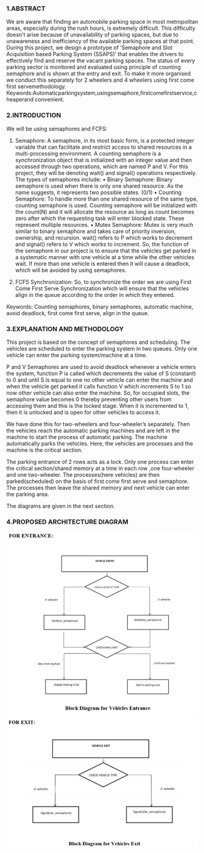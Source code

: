 ### 1.ABSTRACT
We  are aware that  finding  an automobile  parking space  in  most  metropolitan areas, especially during the      rush hours, is      extremely difficult.      This       difficulty doesn't arise because of  unavailability  of  parking  spaces,  but  due  to  unawareness  and  inefficiency  of  the  available parking spaces at that point. During this project, we design a prototype of ‘Semaphore and Slot Acquisition  based Parking  System  (SSAPS)’  that  enables  the drivers to  effectively  find  and reserve the vacant parking spaces. The status of every parking sector is monitored and evaluated using   principle   of   counting  semaphore    and    is    shown    at    the    entry    and    exit. To make it more organised we conduct this separately for 2 wheelers and 4 wheelers using first come first servemethodology.
Keywords:Automaticparkingsystem,usingsemaphore,firstcomefirstservice,cheaperand convenient.

### 2.INTRODUCTION
We will be using semaphores and FCFS: 

1.	Semaphore: A semaphore, in its most basic form, is a protected integer variable that can facilitate and restrict access to shared resources in a multi-processing environment. 
A counting semaphore is a synchronization object that is initialized with an integer value and then accessed through two operations, which are named P and V. For this project, they will be denoting wait() and signal() operations respectively. 
The types of semaphores include: 
•	Binary Semaphore: Binary semaphore is used when there is only one shared resource. As the name suggests, it represents two possible states. (0/1) 
•	Counting Semaphore: To handle more than one shared resource of the same type, counting semaphore is used. Counting semaphore will be initialized with the count(N) and it will allocate the resource as long as count becomes zero after which the requesting task will enter blocked state. These represent multiple resources. 
•	Mutex Semaphore: Mutex is very much similar to binary semaphore and takes care of priority inversion, ownership, and recursion. 
 wait() refers to P which works to decrement and signal() refers to V which works to increment. So, the function of the semaphore in our project is to ensure that the vehicles get parked in a systematic manner with one vehicle at a time while the other vehicles wait. If more than one vehicle is entered then it will cause a deadlock, which will be avoided by using semaphores. 
 
2.	FCFS Synchronization: So, to synchronize the order we are using First Come First Serve Synchronization which will ensure that the vehicles align in the queue according to the order in which they entered. 
 
Keywords: Counting semaphores, binary semaphores, automatic machine, avoid deadlock, first come first serve, align in the queue. 

### 3.EXPLANATION AND METHODOLOGY 
 
This project is based on the concept of semaphores and scheduling. The vehicles are scheduled to enter the parking system in two queues. Only one vehicle can enter the parking system/machine at a time. 
 
P and V Semaphores are used to avoid deadlock whenever a vehicle enters the system, function P is called which decrements the value of S (constant) to 0 and until S is equal to one no other vehicle can enter the machine and when the vehicle get parked it calls function V which increments S to 1 so now other vehicle can also enter the machine. 
So, for occupied slots, the semaphore value becomes 0 thereby preventing other users from accessing them and this is the locked stage. When it is incremented to 1, then it is unlocked and is open for other vehicles to access it. 
 
We have done this for two-wheelers and four-wheeler’s separately. Then the vehicles reach the automatic parking machines and are left in the machine to start the process of automatic parking. The machine automatically parks the vehicles. Here, the vehicles are processes and the machine is the critical section. 
 
The parking entrance of 2 rows acts as a lock. Only one process can enter the critical section/shared memory at a time in each row ,one four-wheeler and one two-wheeler. The processes(here vehicles) are then parked(scheduled) on the basis of first come first serve and semaphore. The processes then leave the shared memory and next vehicle can enter the parking area. 
 
The diagrams are given in the next section. 

### 4.PROPOSED ARCHITECTURE DIAGRAM 
<img src="entrance.png">
<img src="exit.png">


